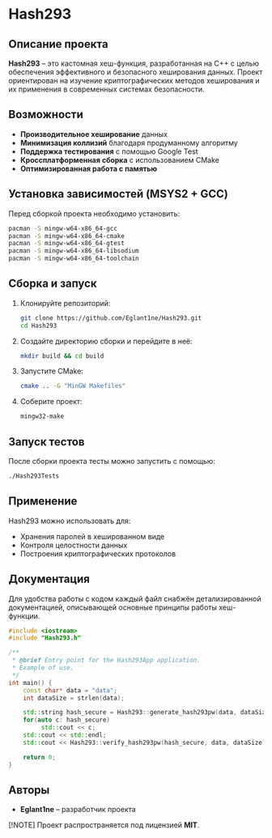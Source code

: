 # Hash293

## Описание проекта
**Hash293** – это кастомная хеш-функция, разработанная на C++ с целью обеспечения эффективного и безопасного хеширования данных. 
Проект ориентирован на изучение криптографических методов хеширования и их применения в современных системах безопасности.

## Возможности
- **Производительное хеширование** данных
- **Минимизация коллизий** благодаря продуманному алгоритму
- **Поддержка тестирования** с помощью Google Test
- **Кроссплатформенная сборка** с использованием CMake
- **Оптимизированная работа с памятью**

## Установка зависимостей (MSYS2 + GCC)
Перед сборкой проекта необходимо установить:

```sh
pacman -S mingw-w64-x86_64-gcc
pacman -S mingw-w64-x86_64-cmake
pacman -S mingw-w64-x86_64-gtest
pacman -S mingw-w64-x86_64-libsodium
pacman -S mingw-w64-x86_64-toolchain
```

## Сборка и запуск
1. Клонируйте репозиторий:
   ```sh
   git clone https://github.com/Eglant1ne/Hash293.git
   cd Hash293
   ```
2. Создайте директорию сборки и перейдите в неё:
   ```sh
   mkdir build && cd build
   ```
3. Запустите CMake:
   ```sh
   cmake .. -G "MinGW Makefiles"
   ```
4. Соберите проект:
   ```sh
   mingw32-make
   ```

## Запуск тестов
После сборки проекта тесты можно запустить с помощью:
```sh
./Hash293Tests
```

## Применение
Hash293 можно использовать для:
- Хранения паролей в хешированном виде
- Контроля целостности данных
- Построения криптографических протоколов

## Документация
Для удобства работы с кодом каждый файл снабжён детализированной документацией, описывающей основные принципы работы хеш-функции.

```cpp
#include <iostream>
#include "Hash293.h"

/**
 * @brief Entry point for the Hash293App application.
 * Example of use.
 */
int main() {
    const char* data = "data";
    int dataSize = strlen(data);

    std::string hash_secure = Hash293::generate_hash293pw(data, dataSize, 4);
    for(auto c: hash_secure) 
         std::cout << c;
    std::cout << std::endl;
    std::cout << Hash293::verify_hash293pw(hash_secure, data, dataSize) << std::endl;

    return 0;
}
```

## Авторы
- **Eglant1ne** – разработчик проекта

[!NOTE]
Проект распространяется под лицензией **MIT**.
